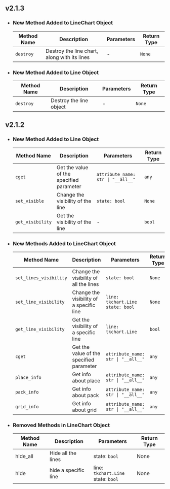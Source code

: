 ## v2.1.3

- ### New Method Added to LineChart Object
    | Method Name      | Description                                                | Parameters     | Return Type |
    |------------------|------------------------------------------------------------|----------------|-------------|
    | `destroy`        | Destroy the line chart, along with its lines               | -              | `None`      |

- ### New Method Added to Line Object
    | Method Name      | Description                                                | Parameters     | Return Type |
    |------------------|------------------------------------------------------------|----------------|-------------|
    | `destroy`        | Destroy the line object                                    | -              | `None`      |

## v2.1.2

- ### New Method Added to Line Object

    | Method Name      | Description                                    | Parameters                               | Return Type |
    |------------------|------------------------------------------------|------------------------------------------|-------------|
    | `cget`           | Get the value of the specified parameter       | `attribute_name: str \| "__all__"`       | `any`       |
    | `set_visible`    | Change the visibility of the line              | `state: bool`                            | `None`      |
    | `get_visibility` | Get the visibility of the line                 | -                                        | `bool`      |

- ### New Methods Added to LineChart Object

    | Method Name            | Description                                    | Parameters                                       | Return Type |
    |------------------------|------------------------------------------------|--------------------------------------------------|-------------|
    | `set_lines_visibility` | Change the visibility of all the lines         | `state: bool`                                   | `None`      |
    | `set_line_visibility`  | Change the visibility of a specific line       | `line: tkchart.Line`<br>`state: bool`       | `None`      |
    | `get_line_visibility`  | Get the visibility of a specific line          | `line: tkchart.Line`                        | `bool`      |
    | `cget`        | Get the value of the specified parameter| `attribute_name: str \| "__all__"`       | `any`       |
    | `place_info`  | Get info about place                    | `attribute_name: str \| "__all__"`       | `any`       |
    | `pack_info`   | Get info about pack                     | `attribute_name: str \| "__all__"`       | `any`       |
    | `grid_info`   | Get info about grid                     | `attribute_name: str \| "__all__"`       | `any`       |

- ### Removed Methods in LineChart Object

    | Method Name | Description          | Parameters                                   | Return Type |
    |-------------|----------------------|----------------------------------------------|-------------|
    | hide_all    | Hide all the lines   | state:  ``bool``                             | None        |
    | hide        | hide a specific line | line:  ``tkchart.Line``<br> state:  ``bool`` | None        |